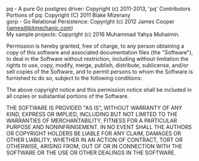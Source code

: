 pq - A pure Go postgres driver: Copyright (c) 2011-2013, 'pq' Contributors  
Portions of pq: Copyright (C) 2011 Blake Mizerany  
gorp - Go Relational Persistence: Copyright (c) 2012 James Cooper (james@bitmechanic.com)  
My sample projects: Copyright (c) 2016 Muhammad Yahya Muhaimin.

Permission is hereby granted, free of charge, to any person obtaining a copy of this software and associated documentation files (the "Software"), to deal in the Software without restriction, including without limitation the rights to use, copy, modify, merge, publish, distribute, sublicense, and/or sell copies of the Software, and to permit persons to whom the Software is furnished to do so, subject to the following conditions:

The above copyright notice and this permission notice shall be included in all copies or substantial portions of the Software.

THE SOFTWARE IS PROVIDED "AS IS", WITHOUT WARRANTY OF ANY KIND, EXPRESS OR IMPLIED, INCLUDING BUT NOT LIMITED TO THE WARRANTIES OF MERCHANTABILITY, FITNESS FOR A PARTICULAR PURPOSE AND NONINFRINGEMENT. IN NO EVENT SHALL THE AUTHORS OR COPYRIGHT HOLDERS BE LIABLE FOR ANY CLAIM, DAMAGES OR OTHER LIABILITY, WHETHER IN AN ACTION OF CONTRACT, TORT OR OTHERWISE, ARISING FROM, OUT OF OR IN CONNECTION WITH THE SOFTWARE OR THE USE OR OTHER DEALINGS IN THE SOFTWARE.
